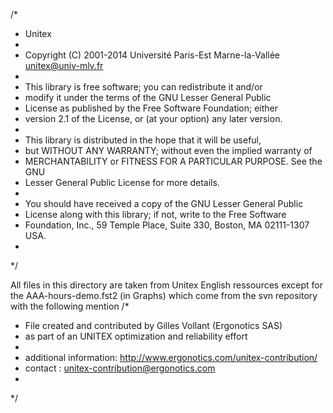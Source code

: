 /*
 * Unitex
 *
 * Copyright (C) 2001-2014 Université Paris-Est Marne-la-Vallée <unitex@univ-mlv.fr>
 *
 * This library is free software; you can redistribute it and/or
 * modify it under the terms of the GNU Lesser General Public
 * License as published by the Free Software Foundation; either
 * version 2.1 of the License, or (at your option) any later version.
 *
 * This library is distributed in the hope that it will be useful,
 * but WITHOUT ANY WARRANTY; without even the implied warranty of
 * MERCHANTABILITY or FITNESS FOR A PARTICULAR PURPOSE.  See the GNU
 * Lesser General Public License for more details.
 *
 * You should have received a copy of the GNU Lesser General Public
 * License along with this library; if not, write to the Free Software
 * Foundation, Inc., 59 Temple Place, Suite 330, Boston, MA  02111-1307  USA.
 *
 */


All files in this directory are taken from Unitex English ressources except for the 
AAA-hours-demo.fst2 (in Graphs) which come from the svn repository with the following mention
/*
 * File created and contributed by Gilles Vollant (Ergonotics SAS) 
 * as part of an UNITEX optimization and reliability effort
 *
 * additional information: http://www.ergonotics.com/unitex-contribution/
 * contact : unitex-contribution@ergonotics.com
 *
 */
